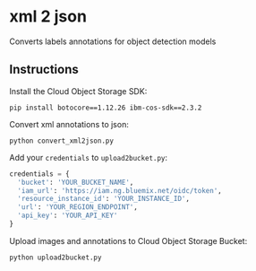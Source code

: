 # xml 2 json
Converts labels annotations for object detection models

## Instructions
Install the Cloud Object Storage SDK:
```
pip install botocore==1.12.26 ibm-cos-sdk==2.3.2
```

Convert xml annotations to json:
```
python convert_xml2json.py
```

Add your `credentials` to `upload2bucket.py`:
```python
credentials = {
  'bucket': 'YOUR_BUCKET_NAME',
  'iam_url': 'https://iam.ng.bluemix.net/oidc/token',
  'resource_instance_id': 'YOUR_INSTANCE_ID',
  'url': 'YOUR_REGION_ENDPOINT',
  'api_key': 'YOUR_API_KEY'
}
```

Upload images and annotations to Cloud Object Storage Bucket:
```
python upload2bucket.py
```
